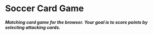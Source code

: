 # Soccer Card Game
##### Matching card game for the browser. Your goal is to score points by selecting attacking cards. 